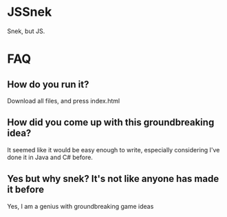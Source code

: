 # JSSnek
Snek, but JS. 

# FAQ
## How do you run it?
Download all files, and press index.html
## How did you come up with this groundbreaking idea?
It seemed like it would be easy enough to write, especially considering I've done it in Java and C# before.
## Yes but why snek? It's not like anyone has made it before
Yes, I am a genius with groundbreaking game ideas
